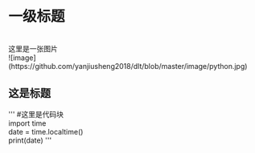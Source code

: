 <h1>一级标题</h1>

<br>
这里是一张图片<br>
![image](https://github.com/yanjiusheng2018/dlt/blob/master/image/python.jpg)
<br>

<p>
<h2>这是标题</h2>
'''
#这里是代码块<br>
import time<br>
date = time.localtime()<br>
print(date)
'''</p>
